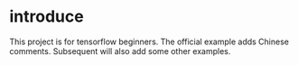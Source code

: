 # introduce
This project is for tensorflow beginners. The official example adds Chinese comments. Subsequent will also add some other examples.